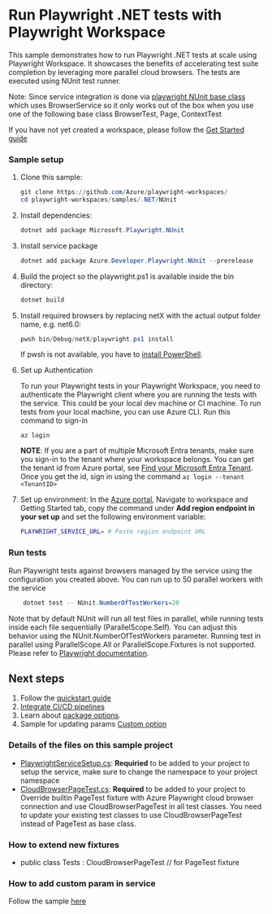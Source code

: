 # Run Playwright .NET tests with Playwright Workspace 

This sample demonstrates how to run Playwright .NET tests at scale using Playwright Workspace. It showcases the benefits of accelerating test suite completion by leveraging more parallel cloud browsers. The tests are executed using NUnit test runner.

Note: Since service integration is done via [playwright NUnit base class](https://playwright.dev/dotnet/docs/test-runners) which uses BrowserService so it only works out of the box when you use one of the following base class BrowserTest, Page, ContextTest

If you have not yet created a workspace, please follow the [Get Started guide](../../../README.md#get-started)

### Sample setup
1. Clone this sample:
    ```powershell
    git clone https://github.com/Azure/playwright-workspaces/
    cd playwright-workspaces/samples/.NET/NUnit
    ```

1. Install dependencies:
    ```powershell
    dotnet add package Microsoft.Playwright.NUnit
    ```
1. Install service package
   ```powershell
   dotnet add package Azure.Developer.Playwright.NUnit --prerelease
   ```
   
1. Build the project so the playwright.ps1 is available inside the bin directory:
    ```powershell
    dotnet build
    ```

1. Install required browsers by replacing netX with the actual output folder name, e.g. net6.0:

    ```powershell
    pwsh bin/Debug/netX/playwright.ps1 install
    ```

    If pwsh is not available, you have to [install PowerShell](https://docs.microsoft.com/powershell/scripting/install/installing-powershell).

1. Set up Authentication 

    To run your Playwright tests in your Playwright Workspace, you need to authenticate the Playwright client where you are running the tests with the service. This could be your local dev machine or CI machine. To run tests from your local machine, you can use Azure CLI. Run this command to sign-in 
    
    ```CLI
    az login
    ```
    **NOTE**: If you are a part of multiple Microsoft Entra tenants, make sure you sign-in to the tenant where your workspace belongs. You can get the tenant id from Azure portal, see [Find your Microsoft Entra Tenant](https://learn.microsoft.com/en-us/azure/azure-portal/get-subscription-tenant-id#find-your-microsoft-entra-tenant). Once you get the id, sign in using the command `az login --tenant <TenantID>`

1. Set up environment: 
   In the [Azure portal](https://portal.azure.com), Navigate to workspace and Getting Started tab, copy the command under **Add region endpoint in your set up** and set the following environment variable:

   ```bash
   PLAYWRIGHT_SERVICE_URL= # Paste region endpoint URL
    ```
   
### Run tests

Run Playwright tests against browsers managed by the service using the configuration you created above. You can run up to 50 parallel workers with the service
```powershell
    dotnet test -- NUnit.NumberOfTestWorkers=20
```
Note that by default NUnit will run all test files in parallel, while running tests inside each file sequentially (ParallelScope.Self). You can adjust this behavior using the NUnit.NumberOfTestWorkers parameter. Running test in parallel using ParallelScope.All or ParallelScope.Fixtures is not supported. Please refer to [Playwright documentation](https://playwright.dev/dotnet/docs/test-runners#running-nunit-tests-in-parallel). 

   
## Next steps
1. Follow the [quickstart guide](TBD)
2. [Integrate CI/CD pipelines](TBD)
3. Learn about [package options](TBD).
4. Sample for updating params [Custom option](https://github.com/Azure/azure-sdk-for-net/blob/main/sdk/loadtestservice/Azure.Developer.Playwright.NUnit/samples/Sample2_CustomisingServiceParameters.md)

### Details of the files on this sample project
- [PlaywrightServiceSetup.cs](./PlaywrightServiceSetup.cs): **Requiried** to be added to your project to setup the service, make sure to change the namespace to your project namespace
- [CloudBrowserPageTest.cs](./CloudBrowserPageTest.cs): **Required** to be added to your project to Override builtin PageTest fixture with Azure Playwright cloud browser connection and use CloudBrowserPageTest in all test classes. You need to update your existing test classes to use CloudBrowserPageTest instead of PageTest as base class.


### How to extend new fixtures
- public class Tests : CloudBrowserPageTest // for PageTest fixture

### How to add custom param in service
Follow the sample [here](https://github.com/Azure/azure-sdk-for-net/blob/main/sdk/loadtestservice/Azure.Developer.Playwright.NUnit/samples/Sample2_CustomisingServiceParameters.md)

